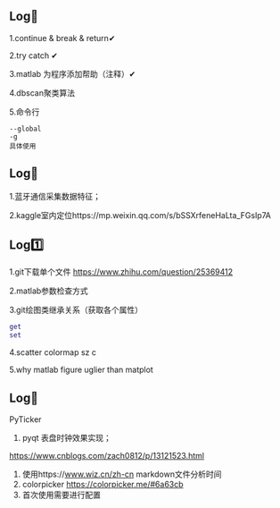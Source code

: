 ## Log📍

1.continue  & break & return✔

2.try catch ✔

3.matlab 为程序添加帮助（注释）✔

4.dbscan聚类算法

5.命令行

```
--global 
-g 
具体使用
```

## Log:pineapple:

1.蓝牙通信采集数据特征；

2.kaggle室内定位https://mp.weixin.qq.com/s/bSSXrfeneHaLta_FGsIp7A



## Log:one:

1.git下载单个文件 https://www.zhihu.com/question/25369412

2.matlab参数检查方式

3.git绘图类继承关系（获取各个属性）

```matlab
get
set
```

4.scatter colormap sz c

5.why matlab figure uglier than matplot

## Log:2nd_place_medal:

PyTicker

1. pyqt 表盘时钟效果实现；

https://www.cnblogs.com/zach0812/p/13121523.html

1. 使用https://www.wiz.cn/zh-cn markdown文件分析时间
2. colorpicker https://colorpicker.me/#6a63cb
3. 首次使用需要进行配置